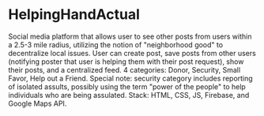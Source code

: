 # HelpingHandActual
Social media platform that allows user to see other posts from users within a 2.5-3 mile radius, utilizing the notion of "neighborhood good" to decentralize local issues. User can create post, save posts from other users (notifying poster that user is helping them with their post request), show their posts, and a centralized feed. 4 categories: Donor, Security, Small Favor, Help out a Friend. Special note: security category includes reporting of isolated assults, possibly using the term "power of the people" to help individuals who are being assulated. Stack: HTML, CSS, JS, Firebase, and Google Maps API. 

